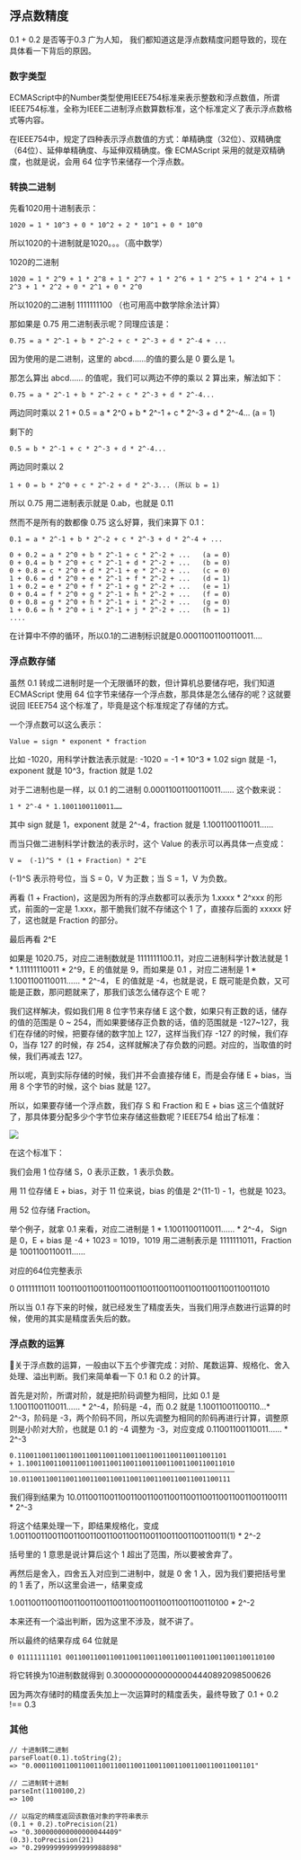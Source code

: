## 浮点数精度

0.1 + 0.2 是否等于0.3 广为人知， 我们都知道这是浮点数精度问题导致的，现在具体看一下背后的原因。

### 数字类型

ECMAScript中的Number类型使用IEEE754标准来表示整数和浮点数值，所谓IEEE754标准，全称为IEEE二进制浮点数算数标准，这个标准定义了表示浮点数格式等内容。

在IEEE754中，规定了四种表示浮点数值的方式：单精确度（32位）、双精确度（64位）、延伸单精确度、与延伸双精确度。像 ECMAScript 采用的就是双精确度，也就是说，会用 64 位字节来储存一个浮点数。

### 转换二进制

先看1020用十进制表示：

    1020 = 1 * 10^3 + 0 * 10^2 + 2 * 10^1 + 0 * 10^0

所以1020的十进制就是1020。。。（高中数学）

1020的二进制

    1020 = 1 * 2^9 + 1 * 2^8 + 1 * 2^7 + 1 * 2^6 + 1 * 2^5 + 1 * 2^4 + 1 * 2^3 + 1 * 2^2 + 0 * 2^1 + 0 * 2^0

所以1020的二进制 1111111100 （也可用高中数学除余法计算）

那如果是 0.75 用二进制表示呢？同理应该是：

    0.75 = a * 2^-1 + b * 2^-2 + c * 2^-3 + d * 2^-4 + ...

因为使用的是二进制，这里的 abcd……的值的要么是 0 要么是 1。

那怎么算出 abcd…… 的值呢，我们可以两边不停的乘以 2 算出来，解法如下：

    0.75 = a * 2^-1 + b * 2^-2 + c * 2^-3 + d * 2^-4...

两边同时乘以 2
    1 + 0.5 = a * 2^0 + b * 2^-1 + c * 2^-3 + d * 2^-4... (a = 1)

剩下的

    0.5 = b * 2^-1 + c * 2^-3 + d * 2^-4... 

两边同时乘以 2

    1 + 0 = b * 2^0 + c * 2^-2 + d * 2^-3... (所以 b = 1)

所以 0.75 用二进制表示就是 0.ab，也就是 0.11

然而不是所有的数都像 0.75 这么好算，我们来算下 0.1：


    0.1 = a * 2^-1 + b * 2^-2 + c * 2^-3 + d * 2^-4 + ...
    
    0 + 0.2 = a * 2^0 + b * 2^-1 + c * 2^-2 + ...   (a = 0)
    0 + 0.4 = b * 2^0 + c * 2^-1 + d * 2^-2 + ...   (b = 0)
    0 + 0.8 = c * 2^0 + d * 2^-1 + e * 2^-2 + ...   (c = 0)
    1 + 0.6 = d * 2^0 + e * 2^-1 + f * 2^-2 + ...   (d = 1)
    1 + 0.2 = e * 2^0 + f * 2^-1 + g * 2^-2 + ...   (e = 1)
    0 + 0.4 = f * 2^0 + g * 2^-1 + h * 2^-2 + ...   (f = 0)
    0 + 0.8 = g * 2^0 + h * 2^-1 + i * 2^-2 + ...   (g = 0)
    1 + 0.6 = h * 2^0 + i * 2^-1 + j * 2^-2 + ...   (h = 1)
    ....
在计算中不停的循环，所以0.1的二进制标识就是0.00011001100110011....

### 浮点数存储

虽然 0.1 转成二进制时是一个无限循环的数，但计算机总要储存吧，我们知道 ECMAScript 使用 64 位字节来储存一个浮点数，那具体是怎么储存的呢？这就要说回 IEEE754 这个标准了，毕竟是这个标准规定了存储的方式。

一个浮点数可以这么表示：

    Value = sign * exponent * fraction

比如 -1020，用科学计数法表示就是:
    -1020 = -1 * 10^3 * 1.02
sign 就是 -1，exponent 就是 10^3，fraction 就是 1.02

对于二进制也是一样，以 0.1 的二进制 0.00011001100110011…… 这个数来说：

    1 * 2^-4 * 1.1001100110011……

其中 sign 就是 1，exponent 就是 2^-4，fraction 就是 1.1001100110011……

而当只做二进制科学计数法的表示时，这个 Value 的表示可以再具体一点变成：

    V =  (-1)^S * (1 + Fraction) * 2^E

(-1)^S 表示符号位，当 S = 0，V 为正数；当 S = 1，V 为负数。

再看 (1 + Fraction)，这是因为所有的浮点数都可以表示为 1.xxxx * 2^xxx 的形式，前面的一定是 1.xxx，那干脆我们就不存储这个 1 了，直接存后面的 xxxxx 好了，这也就是 Fraction 的部分。

最后再看 2^E

如果是 1020.75，对应二进制数就是 1111111100.11，对应二进制科学计数法就是 1 * 1.11111110011 * 2^9，E 的值就是 9，而如果是 0.1 ，对应二进制是 1 * 1.1001100110011…… * 2^-4， E 的值就是 -4，也就是说，E 既可能是负数，又可能是正数，那问题就来了，那我们该怎么储存这个 E 呢？

我们这样解决，假如我们用 8 位字节来存储 E 这个数，如果只有正数的话，储存的值的范围是 0 ~ 254，而如果要储存正负数的话，值的范围就是 -127~127，我们在存储的时候，把要存储的数字加上 127，这样当我们存 -127 的时候，我们存 0，当存 127 的时候，存 254，这样就解决了存负数的问题。对应的，当取值的时候，我们再减去 127。

所以呢，真到实际存储的时候，我们并不会直接存储 E，而是会存储 E + bias，当用 8 个字节的时候，这个 bias 就是 127。

所以，如果要存储一个浮点数，我们存 S 和 Fraction 和 E + bias 这三个值就好了，那具体要分配多少个字节位来存储这些数呢？IEEE754 给出了标准：

![](../images/float.jpeg)

在这个标准下：

我们会用 1 位存储 S，0 表示正数，1 表示负数。

用 11 位存储 E + bias，对于 11 位来说，bias 的值是 2^(11-1) - 1，也就是 1023。

用 52 位存储 Fraction。

举个例子，就拿 0.1 来看，对应二进制是 1 * 1.1001100110011…… * 2^-4， Sign 是 0，E + bias 是 -4 + 1023 = 1019，1019 用二进制表示是 1111111011，Fraction 是 1001100110011……

对应的64位完整表示

0 01111111011 1001100110011001100110011001100110011001100110011010

所以当 0.1 存下来的时候，就已经发生了精度丢失，当我们用浮点数进行运算的时候，使用的其实是精度丢失后的数。

### 浮点数的运算

关于浮点数的运算，一般由以下五个步骤完成：对阶、尾数运算、规格化、舍入处理、溢出判断。我们来简单看一下 0.1 和 0.2 的计算。

首先是对阶，所谓对阶，就是把阶码调整为相同，比如 0.1 是 1.1001100110011…… * 2^-4，阶码是 -4，而 0.2 就是 1.10011001100110...* 2^-3，阶码是 -3，两个阶码不同，所以先调整为相同的阶码再进行计算，调整原则是小阶对大阶，也就是 0.1 的 -4 调整为 -3，对应变成 0.11001100110011…… * 2^-3

    0.1100110011001100110011001100110011001100110011001101
    + 1.1001100110011001100110011001100110011001100110011010
    ————————————————————————————————————————————————————————
    10.0110011001100110011001100110011001100110011001100111

我们得到结果为 10.0110011001100110011001100110011001100110011001100111 * 2^-3

将这个结果处理一下，即结果规格化，变成 1.0011001100110011001100110011001100110011001100110011(1) * 2^-2

括号里的 1 意思是说计算后这个 1 超出了范围，所以要被舍弃了。

再然后是舍入，四舍五入对应到二进制中，就是 0 舍 1 入，因为我们要把括号里的 1 丢了，所以这里会进一，结果变成

1.0011001100110011001100110011001100110011001100110100 * 2^-2

本来还有一个溢出判断，因为这里不涉及，就不讲了。

所以最终的结果存成 64 位就是

    0 01111111101 0011001100110011001100110011001100110011001100110100

将它转换为10进制数就得到 0.30000000000000004440892098500626

因为两次存储时的精度丢失加上一次运算时的精度丢失，最终导致了 0.1 + 0.2 !== 0.3

### 其他

```
// 十进制转二进制
parseFloat(0.1).toString(2);
=> "0.0001100110011001100110011001100110011001100110011001101"

// 二进制转十进制
parseInt(1100100,2)
=> 100

// 以指定的精度返回该数值对象的字符串表示
(0.1 + 0.2).toPrecision(21)
=> "0.300000000000000044409"
(0.3).toPrecision(21)
=> "0.299999999999999988898"
```
